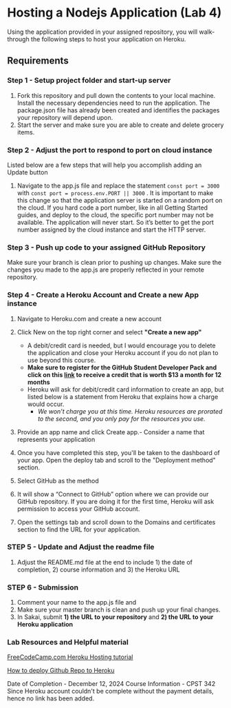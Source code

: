 #  Hosting a Nodejs Application (Lab 4)
Using the application provided in your assigned repository, you will walk-through the following steps to host your application on Heroku.


## Requirements

### Step 1 - Setup project folder and start-up server
1.  Fork this repository and pull down the contents to your local machine. Install the necessary dependencies need to run the application.  The package.json file has already been created and identifies the packages your repository will depend upon.
2.  Start the server and make sure you are able to create and delete grocery items.

### Step 2 - Adjust the port to respond to port on cloud instance 
Listed below are a few steps that will help you accomplish adding an Update button
1.  Navigate to the app.js file and replace the statement ```const port = 3000``` with ```const port = process.env.PORT || 3000``` .  It is important to make this change so that the application server is started on a random port on the cloud. If you hard code a port number, like in all Getting Started guides, and deploy to the cloud, the specific port number may not be available. The application will never start. So it’s better to get the port number assigned by the cloud instance and start the HTTP server.


### Step 3 - Push up code to your assigned GitHub Repository
Make sure your branch is clean prior to pushing up changes.  Make sure the changes you made to the app.js are properly reflected in your remote repository.


### Step 4 - Create a Heroku Account and Create a new App instance
1.  Navigate to Heroku.com and create a new account
2.  Click New on the top right corner and select **"Create a new app"**
    - A debit/credit card is needed, but I would encourage you to delete the application and close your Heroku account if you do not plan to use beyond this course.
    - **Make sure to register for the GitHub Student Developer Pack and click on this [link](https://www.heroku.com/github-students) to receive a credit that is worth $13 a month for 12 months**
    - Heroku will ask for debit/credit card information to create an app, but listed below is a statement from Heroku that explains how a charge would occur. 
       -  *We won’t charge you at this time. Heroku resources are prorated to the second, and you only pay for the resources you use.*
       
3.  Provide an app name and click Create app.- Consider a name that represents your application

4.  Once you have completed this step, you'll be taken to the dashboard of your app.  Open the deploy tab and scroll to the "Deployment method" section.

5.  Select GitHub as the method

6.  It will show a “Connect to GitHub” option where we can provide our GitHub repository. If you are doing it for the first time, Heroku will ask permission to access your GitHub account.

7.  Open the settings tab and scroll down to the Domains and certificates section to find the URL for your application.
		

### STEP 5 - Update and Adjust the readme file 
1.  Adjust the README.md file at the end to include 1) the date of completion, 2) course information and 3) the Heroku URL

### STEP 6 - Submission
1.  Comment your name to the app.js file and 
2.  Make sure your master branch is clean and push up your final changes.
3.  In Sakai, submit **1) the URL to your repository** and **2) the URL to your Heroku application**

### Lab Resources and Helpful material

[FreeCodeCamp.com Heroku Hosting tutorial](https://www.freecodecamp.org/news/how-to-deploy-a-nodejs-app-to-heroku-from-github-without-installing-heroku-on-your-machine-433bec770efe/#:~:text=Open%20the%20Settings%20tab%20and,Deploy%20Branch%20at%20the%20bottom.&text=And%20that's%20it!)

[How to deploy Github Repo to Heroku](https://medium.com/featurepreneur/how-to-connect-github-to-heroku-be6ff27419d3)

Date of Completion - December 12, 2024 
Course Information - CPST 342 
Since Heroku account couldn't be complete without the payment details, hence no link has been added. 
